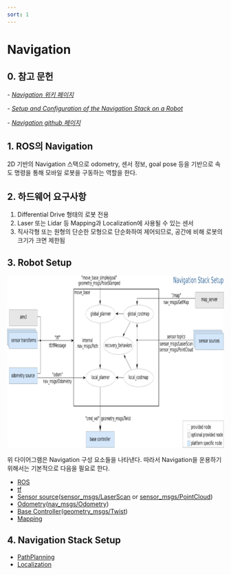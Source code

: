 ```yaml
---
sort: 1
---
```


# Navigation

## 0. 참고 문헌
*- [Navigation 위키 페이지](http://wiki.ros.org/navigation/Tutorials/RobotSetup)*

*- [Setup and Configuration of the Navigation Stack on a Robot](http://wiki.ros.org/navigation/Tutorials/RobotSetup)*

*- [Navigation github 페이지](https://github.com/ros-planning/navigation)*

## 1. ROS의 Navigation
2D 기반의 Navigation 스택으로 odometry, 센서 정보, goal pose 등을 기반으로 속도 명령을 통해 모바일 로봇을 구동하는 역할을 한다.

## 2. 하드웨어 요구사항
1. Differential Drive 형태의 로봇 전용
2. Laser 또는 Lidar 등 Mapping과 Localization에 사용될 수 있는 센서
3. 직사각형 또는 원형의 단순한 모형으로 단순화하여 제어되므로, 공간에 비해 로봇의 크기가 크면 제한됨

## 3. Robot Setup
<img src="RobotSetup.png"  width="900" height="400">

위 다이어그램은 Navigation 구성 요소들을 나타낸다. 따라서 Navigation을 운용하기 위해서는 기본적으로 다음을 필요로 한다.

* [ROS](/ROS1/Basic/)
* [tf](/ROS1/Navigation/0002TF.html)
* [Sensor source](/ROS1/Navigation/0003SensorStream.html)([sensor_msgs/LaserScan](http://docs.ros.org/en/noetic/api/sensor_msgs/html/msg/LaserScan.html) or [sensor_msgs/PointCloud](http://docs.ros.org/en/noetic/api/sensor_msgs/html/msg/PointCloud.html))
* [Odometry](/ROS1/Navigation/0004Odometry.html)([nav_msgs/Odometry](http://docs.ros.org/en/noetic/api/nav_msgs/html/msg/Odometry.html))
* [Base Controller](/ROS1/Navigation/0005BaseController.html)([geometry_msgs/Twist](https://docs.ros.org/en/noetic/api/geometry_msgs/html/msg/Twist.html))
* [Mapping](/ROS1/Navigation/0006Mapping)

## 4. Navigation Stack Setup
* [PathPlanning](/ROS1/Navigation/01PathPlanning/)
* [Localization](/ROS1/Navigation/02Localization/)